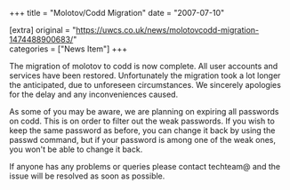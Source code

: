 +++
title = "Molotov/Codd Migration"
date = "2007-07-10"

[extra]
original = "https://uwcs.co.uk/news/molotovcodd-migration-1474488900683/"    
categories = ["News Item"]
+++

The migration of molotov to codd is now complete. All user accounts and services have been restored. Unfortunately the migration took a lot longer the anticipated, due to unforeseen circumstances. We sincerely apologies for the delay and any inconveniences caused.

As some of you may be aware, we are planning on expiring all passwords on codd. This is on order to filter out the weak passwords. If you wish to keep the same password as before, you can change it back by using the passwd command, but if your password is among one of the weak ones, you won't be able to change it back.

If anyone has any problems or queries please contact techteam@ and the issue will be resolved as soon as possible.


